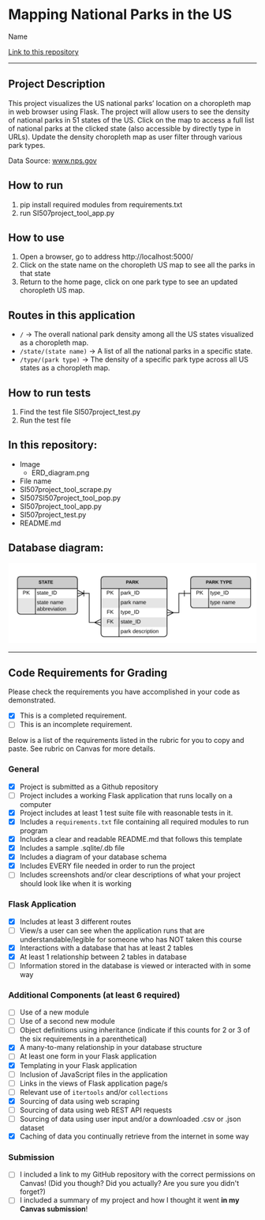 # Mapping National Parks in the US

Name

[Link to this repository](https://github.com/ruthwanglusi/SI507_final)

---

## Project Description

This project visualizes the US national parks’ location on a  choropleth map in web browser using Flask. The project will allow users to see the density of national parks in 51 states of the US. Click on the map to access a full list of national parks at the clicked state (also accessible by directly type in URLs). Update the density choropleth map as user filter through various park types.

Data Source: www.nps.gov

## How to run

1. pip install required modules from requirements.txt
2. run SI507project_tool_app.py

## How to use

1. Open a browser, go to address http://localhost:5000/
2. Click on the state name on the choropleth US map to see all the parks in that state
3. Return to the home page, click on one park type to see an updated choropleth US map.

## Routes in this application
- `/` -> The overall national park density among all the US states visualized as a choropleth map.
- `/state/(state name)` -> A list of all the national parks in a specific state.
- `/type/(park type)` -> The density of a specific park type across all US states as a choropleth map.

## How to run tests
1. Find the test file SI507project_test.py
2. Run the test file

## In this repository:
- Image
  - ERD_diagram.png
- File name
- SI507project_tool_scrape.py
- SI507SI507project_tool_pop.py
- SI507project_tool_app.py
- SI507project_test.py
- README.md

## Database diagram:
![](image/ERD_diagram.png)

---
## Code Requirements for Grading
Please check the requirements you have accomplished in your code as demonstrated.
- [x] This is a completed requirement.
- [ ] This is an incomplete requirement.

Below is a list of the requirements listed in the rubric for you to copy and paste.  See rubric on Canvas for more details.

### General
- [X] Project is submitted as a Github repository
- [ ] Project includes a working Flask application that runs locally on a computer
- [X] Project includes at least 1 test suite file with reasonable tests in it.
- [X] Includes a `requirements.txt` file containing all required modules to run program
- [X] Includes a clear and readable README.md that follows this template
- [X] Includes a sample .sqlite/.db file
- [X] Includes a diagram of your database schema
- [X] Includes EVERY file needed in order to run the project
- [ ] Includes screenshots and/or clear descriptions of what your project should look like when it is working

### Flask Application
- [X] Includes at least 3 different routes
- [ ] View/s a user can see when the application runs that are understandable/legible for someone who has NOT taken this course
- [X] Interactions with a database that has at least 2 tables
- [X] At least 1 relationship between 2 tables in database
- [ ] Information stored in the database is viewed or interacted with in some way

### Additional Components (at least 6 required)
- [ ] Use of a new module
- [ ] Use of a second new module
- [ ] Object definitions using inheritance (indicate if this counts for 2 or 3 of the six requirements in a parenthetical)
- [X] A many-to-many relationship in your database structure
- [ ] At least one form in your Flask application
- [X] Templating in your Flask application
- [ ] Inclusion of JavaScript files in the application
- [ ] Links in the views of Flask application page/s
- [ ] Relevant use of `itertools` and/or `collections`
- [X] Sourcing of data using web scraping
- [ ] Sourcing of data using web REST API requests
- [ ] Sourcing of data using user input and/or a downloaded .csv or .json dataset
- [X] Caching of data you continually retrieve from the internet in some way

### Submission
- [ ] I included a link to my GitHub repository with the correct permissions on Canvas! (Did you though? Did you actually? Are you sure you didn't forget?)
- [ ] I included a summary of my project and how I thought it went **in my Canvas submission**!

